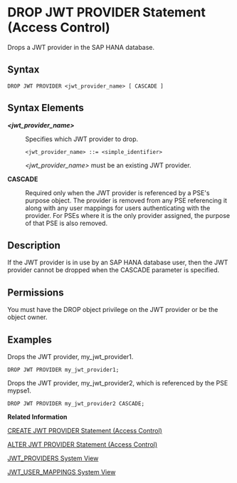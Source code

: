 <!-- loioe3caf68bb0b84b4cbcc0e3a7c022e92a -->

# DROP JWT PROVIDER Statement \(Access Control\)

Drops a JWT provider in the SAP HANA database.



## Syntax

```
DROP JWT PROVIDER <jwt_provider_name> [ CASCADE ]
```



## Syntax Elements


<dl>
<dt><b>

*<jwt\_provider\_name\>*

</b></dt>
<dd>

Specifies which JWT provider to drop.

```
<jwt_provider_name> ::= <simple_identifier>
```

*<jwt\_provider\_name\>* must be an existing JWT provider.



</dd>
</dl>


<dl>
<dt><b>

CASCADE

</b></dt>
<dd>

Required only when the JWT provider is referenced by a PSE's purpose object. The provider is removed from any PSE referencing it along with any user mappings for users authenticating with the provider. For PSEs where it is the only provider assigned, the purpose of that PSE is also removed.



</dd>
</dl>



## Description

If the JWT provider is in use by an SAP HANA database user, then the JWT provider cannot be dropped when the CASCADE parameter is specified.



<a name="loioe3caf68bb0b84b4cbcc0e3a7c022e92a__section_irq_1mh_qbb"/>

## Permissions

You must have the DROP object privilege on the JWT provider or be the object owner.



## Examples

Drops the JWT provider, my\_jwt\_provider1.

```
DROP JWT PROVIDER my_jwt_provider1;
```

Drops the JWT provider, my\_jwt\_provider2, which is referenced by the PSE mypse1.

```
DROP JWT PROVIDER my_jwt_provider2 CASCADE;
```

**Related Information**  


[CREATE JWT PROVIDER Statement \(Access Control\)](create-jwt-provider-statement-access-control-bfe3daf.md "Defines a JWT provider in the SAP HANA database.")

[ALTER JWT PROVIDER Statement \(Access Control\)](alter-jwt-provider-statement-access-control-61863f6.md "Alters a JWT provider in the SAP HANA database.")

[JWT\_PROVIDERS System View](../../020-System-Views-Reference/021-System-Views/jwt-providers-system-view-3df748d.md "Lists all of the JWT providers configured in the SAP HANA database.")

[JWT\_USER\_MAPPINGS System View](../../020-System-Views-Reference/021-System-Views/jwt-user-mappings-system-view-49f380b.md "Lists all of the user-JWT mappings configured in the SAP HANA database.")


